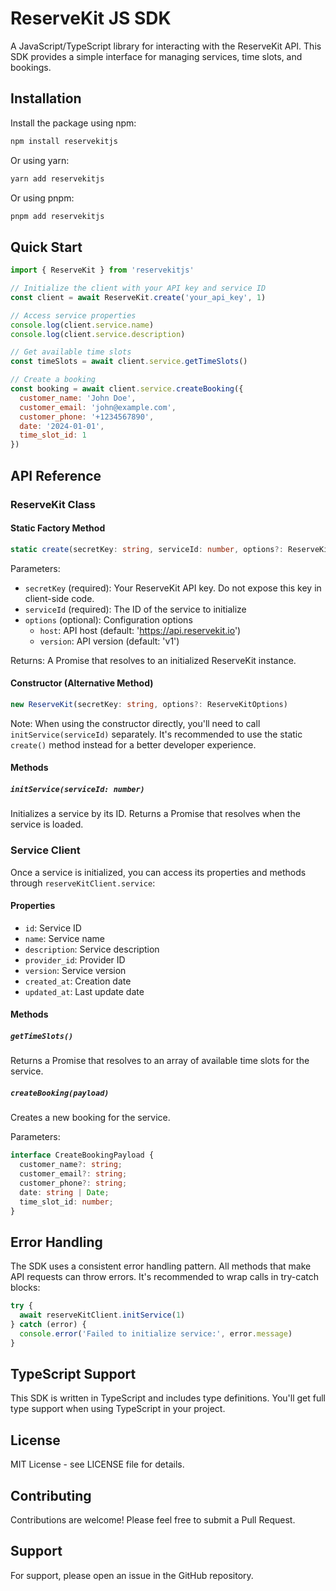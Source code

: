 # ReserveKit JS SDK

A JavaScript/TypeScript library for interacting with the ReserveKit API. This SDK provides a simple interface for managing services, time slots, and bookings.

## Installation

Install the package using npm:

```bash
npm install reservekitjs
```

Or using yarn:

```bash
yarn add reservekitjs
```

Or using pnpm:

```bash
pnpm add reservekitjs
```

## Quick Start

```javascript
import { ReserveKit } from 'reservekitjs'

// Initialize the client with your API key and service ID
const client = await ReserveKit.create('your_api_key', 1)

// Access service properties
console.log(client.service.name)
console.log(client.service.description)

// Get available time slots
const timeSlots = await client.service.getTimeSlots()

// Create a booking
const booking = await client.service.createBooking({
  customer_name: 'John Doe',
  customer_email: 'john@example.com',
  customer_phone: '+1234567890',
  date: '2024-01-01',
  time_slot_id: 1
})
```

## API Reference

### ReserveKit Class

#### Static Factory Method

```typescript
static create(secretKey: string, serviceId: number, options?: ReserveKitOptions): Promise<ReserveKit>
```

Parameters:

- `secretKey` (required): Your ReserveKit API key. Do not expose this key in client-side code.
- `serviceId` (required): The ID of the service to initialize
- `options` (optional): Configuration options
  - `host`: API host (default: 'https://api.reservekit.io')
  - `version`: API version (default: 'v1')

Returns: A Promise that resolves to an initialized ReserveKit instance.

#### Constructor (Alternative Method)

```typescript
new ReserveKit(secretKey: string, options?: ReserveKitOptions)
```

Note: When using the constructor directly, you'll need to call `initService(serviceId)` separately. It's recommended to use the static `create()` method instead for a better developer experience.

#### Methods

##### `initService(serviceId: number)`

Initializes a service by its ID. Returns a Promise that resolves when the service is loaded.

### Service Client

Once a service is initialized, you can access its properties and methods through `reserveKitClient.service`:

#### Properties

- `id`: Service ID
- `name`: Service name
- `description`: Service description
- `provider_id`: Provider ID
- `version`: Service version
- `created_at`: Creation date
- `updated_at`: Last update date

#### Methods

##### `getTimeSlots()`

Returns a Promise that resolves to an array of available time slots for the service.

##### `createBooking(payload)`

Creates a new booking for the service.

Parameters:

```typescript
interface CreateBookingPayload {
  customer_name?: string;
  customer_email?: string;
  customer_phone?: string;
  date: string | Date;
  time_slot_id: number;
}
```

## Error Handling

The SDK uses a consistent error handling pattern. All methods that make API requests can throw errors. It's recommended to wrap calls in try-catch blocks:

```js
try {
  await reserveKitClient.initService(1)
} catch (error) {
  console.error('Failed to initialize service:', error.message)
}
```

## TypeScript Support

This SDK is written in TypeScript and includes type definitions. You'll get full type support when using TypeScript in your project.

## License

MIT License - see LICENSE file for details.

## Contributing

Contributions are welcome! Please feel free to submit a Pull Request.

## Support

For support, please open an issue in the GitHub repository.
